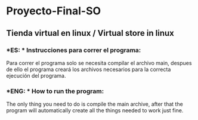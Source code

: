 # Proyecto-Final-SO 
## Tienda virtual en linux / Virtual store in linux

### *ES: * Instrucciones para correr el programa:
Para correr el programa solo se necesita compilar el archivo main, despues de ello el 
programa creará los archivos necesarios para la correcta ejecución del programa.

### *ENG: * How to run the program:
The only thing you need to do is compile the main archive, after that the program will
automatically create all the things needed to work just fine.
